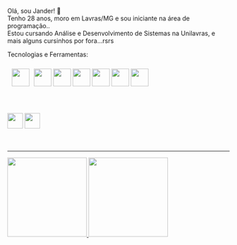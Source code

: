 Olá, sou Jander! 👋<br>
 Tenho 28 anos, moro em Lavras/MG e sou iniciante na área de programação..<br>
 Estou cursando Análise e Desenvolvimento de Sistemas na Unilavras, e mais alguns cursinhos por fora...rsrs
 
 Tecnologias e Ferramentas:
<div>
  <img src="https://cdn.jsdelivr.net/gh/devicons/devicon/icons/react/react-original-wordmark.svg" width="40" height="40" style="margin:10px"/><img src="https://cdn.jsdelivr.net/gh/devicons/devicon/icons/javascript/javascript-original.svg" width="40" height="40"/>
  <img src="https://cdn.jsdelivr.net/gh/devicons/devicon/icons/html5/html5-original.svg" width="40" height="40"/>        
  <img src="https://cdn.jsdelivr.net/gh/devicons/devicon/icons/css3/css3-original.svg" width="40" height="40"/>
  <img src="https://cdn.jsdelivr.net/gh/devicons/devicon/icons/git/git-original.svg" width="40" height="40"/>
  <img src="https://cdn.jsdelivr.net/gh/devicons/devicon/icons/github/github-original.svg" width="40" height="40"/>
  <img src="https://cdn.jsdelivr.net/gh/devicons/devicon/icons/gitlab/gitlab-original.svg" width="40" height="40"/>
</div> <br><br><br>

<di>
  <a href="https://www.linkedin.com/in/jander-alves-07710b221/" target="_blank"><img src="https://cdn.jsdelivr.net/gh/devicons/devicon/icons/linkedin/linkedin-original.svg" width="35" height="35" target="_blank"></a>  
  <a href="https://www.instagram.com/jandergustavo/" target="_blank"><img src="https://cdn-icons-png.flaticon.com/512/1384/1384063.png" width="35" height="35" target="_blank"></a>
</div> <br><br><br><hr>

<div>
<a href="https://github.com/Jander94">
<img height="180em" src="https://github-readme-stats.vercel.app/api/top-langs/?username=Jander94&layout=compact&langs_count=7&theme=dracula"/>
<img height="180em" src="https://github-readme-stats.vercel.app/api?username=Jander94&show_icons=true&theme=dracula&include_all_commits=true&count_private=true"/>
</div>
